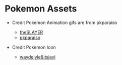 # Pokemon Assets

- Credit Pokemon Animation gifs are from pkparaiso
   - [theSLAYER](https://projectpokemon.org/home/profile/1731-theslayer/)
   - [pkparaiso](https://www.pkparaiso.com/espada_escudo/sprites_pokemon.php)
   
- Credit Pokemon Icon
   - [waydelyle&itsjavi](itsjavi.com/pokemon-assets)
